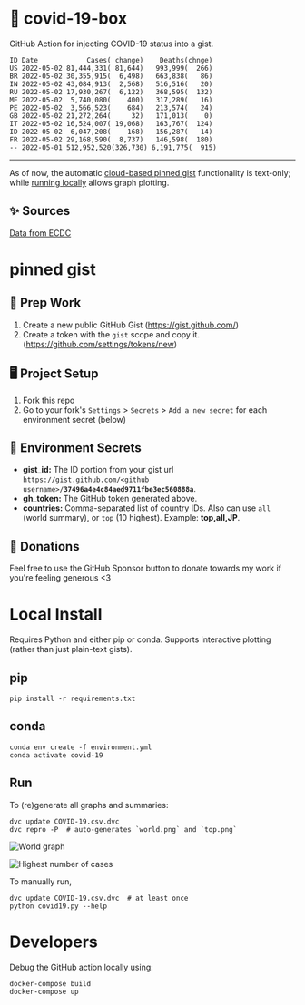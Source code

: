 # 🏥 covid-19-box

GitHub Action for injecting COVID-19 status into a gist.

```
ID Date            Cases( change)    Deaths(chnge)
US 2022-05-02 81,444,331( 81,644)   993,999(  266)
BR 2022-05-02 30,355,915(  6,498)   663,838(   86)
IN 2022-05-02 43,084,913(  2,568)   516,516(   20)
RU 2022-05-02 17,930,267(  6,122)   368,595(  132)
ME 2022-05-02  5,740,080(    400)   317,289(   16)
PE 2022-05-02  3,566,523(    684)   213,574(   24)
GB 2022-05-02 21,272,264(     32)   171,013(    0)
IT 2022-05-02 16,524,007( 19,068)   163,767(  124)
ID 2022-05-02  6,047,208(    168)   156,287(   14)
FR 2022-05-02 29,168,590(  8,737)   146,598(  180)
-- 2022-05-01 512,952,520(326,730) 6,191,775(  915)
```

---

As of now, the automatic [cloud-based pinned gist](#pinned-gist) functionality is text-only;
while [running locally](#local-install) allows graph plotting.

## ✨ Sources

[Data from ECDC](https://www.ecdc.europa.eu/en/publications-data/download-todays-data-geographic-distribution-covid-19-cases-worldwide)

# pinned gist

## 🎒 Prep Work
1. Create a new public GitHub Gist (https://gist.github.com/)
1. Create a token with the `gist` scope and copy it. (https://github.com/settings/tokens/new)

## 🖥 Project Setup
1. Fork this repo
1. Go to your fork's `Settings` > `Secrets` > `Add a new secret` for each environment secret (below)

## 🤫 Environment Secrets
- **gist_id:** The ID portion from your gist url `https://gist.github.com/<github username>/`**`37496a4e4c84aed9711fbe3ec560888a`**.
- **gh_token:** The GitHub token generated above.
- **countries:** Comma-separated list of country IDs. Also can use `all` (world summary), or `top` (10 highest). Example: **top,all,JP**.

## 💸 Donations

Feel free to use the GitHub Sponsor button to donate towards my work if you're feeling generous <3

# Local Install

Requires Python and either pip or conda. Supports interactive plotting (rather than just plain-text gists).

## pip

```
pip install -r requirements.txt
```

## conda

```
conda env create -f environment.yml
conda activate covid-19
```

## Run

To (re)generate all graphs and summaries:

```
dvc update COVID-19.csv.dvc
dvc repro -P  # auto-generates `world.png` and `top.png`
```

![World graph](world.png)

![Highest number of cases](top.png)

To manually run,

```
dvc update COVID-19.csv.dvc  # at least once
python covid19.py --help
```

# Developers

Debug the GitHub action locally using:

```
docker-compose build
docker-compose up
```
